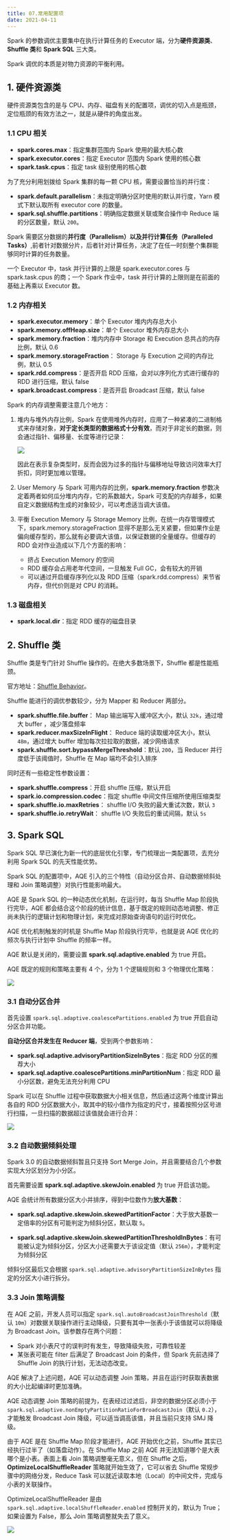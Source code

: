 ```yaml
---
title: 07.常用配置项
date: 2021-04-11
---
```




Spark 的参数调优主要集中在执行计算任务的 Executor 端，分为**硬件资源类**、**Shuffle 类**和 **Spark SQL** 三大类。

Spark 调优的本质是对物力资源的平衡利用。

## 1. 硬件资源类

硬件资源类包含的是与 CPU、内存、磁盘有关的配置项，调优的切入点是瓶颈，定位瓶颈的有效方法之一，就是从硬件的角度出发。

### 1.1 CPU 相关

- **spark.cores.max**：指定集群范围内 Spark 使用的最大核心数
- **spark.executor.cores**：指定 Executor 范围内 Spark 使用的核心数
- **spark.task.cpus**：指定 task 级别使用的核心数

为了充分利用划拨给 Spark 集群的每一颗 CPU 核，需要设置恰当的并行度：

- **spark.default.parallelism**：未指定明确分区时使用的默认并行度，Yarn 模式下默认取所有 executor core 的数量。
- **spark.sql.shuffle.partitions**：明确指定数据关联或聚合操作中 Reduce 端的分区数量，默认 `200`。

Spark 需要区分数据的**并行度（Parallelism）**以及**并行计算任务（Paralleled Tasks）**,前者针对数据分片，后者针对计算任务，决定了在任一时刻整个集群能够同时计算的任务数量。

一个 Executor 中，task 并行计算的上限是 spark.executor.cores 与 spark.task.cpus 的商；一个 Spark 作业中，task 并行计算的上限则是在前面的基础上再乘以 Executor 数。

### 1.2 内存相关

- **spark.executor.memory**：单个 Executor 堆内内存总大小
- **spark.memory.offHeap.size**：单个 Executor 堆外内存总大小
- **spark.memory.fraction**：堆内内存中 Storage 和 Execution 总共占的内存比例，默认 0.6
- **spark.memory.storageFraction**： Storage 与 Execution 之间的内存比例，默认 0.5
- **spark.rdd.compress**：是否开启 RDD 压缩，会对以序列化方式进行缓存的 RDD 进行压缩，默认 false
- **spark.broadcast.compress**：是否开启 Broadcast 压缩，默认 false

Spark 的内存调整需要注意几个地方：

1. 堆内与堆外内存比例，Spark 在使用堆外内存时，应用了一种紧凑的二进制格式来存储对象，**对于定长类型的数据格式十分有效**，而对于非定长的数据，则会通过指针、偏移量、长度等进行记录：

   ![](https://static001.geekbang.org/resource/image/51/2c/516c0e41e6757193533c8dfa33f9912c.jpg)

   因此在表示复杂类型时，反而会因为过多的指针与偏移地址导致访问效率大打折扣，同时更加难以管理。

2. User Memory 与 Spark 可用内存的比例，**spark.memory.fraction** 参数决定着两者如何瓜分堆内内存，它的系数越大，Spark 可支配的内存越多，如果自定义数据结构生成的对象较少，可以考虑适当调大该值。

3. 平衡 Execution Memory 与 Storage Memory 比例，在统一内存管理模式下，spark.memory.storageFraction 显得不是那么无关紧要，但如果作业是偏向缓存型的，那么就有必要调大该值，以保证数据的全量缓存。但缓存的 RDD 会对作业造成以下几个方面的影响：

   - 挤占 Execution Memory 的空间
   - RDD 缓存会占用老年代空间，一旦触发 Full GC，会有较大的开销
   - 可以通过开启缓存序列化以及 RDD 压缩（spark.rdd.compress）来节省内存，但代价则是对 CPU 的消耗。

### 1.3 磁盘相关

- **spark.local.dir**：指定 RDD 缓存的磁盘目录

## 2. Shuffle 类

Shuffle 类是专门针对 Shuffle 操作的。在绝大多数场景下，Shuffle 都是性能瓶颈。

官方地址：[Shuffle Behavior](http://spark.apache.org/docs/latest/configuration.html#shuffle-behavior)。

Shuffle 能进行的调优参数较少，分为 Mapper 和 Reducer 两部分。

- **spark.shuffle.file.buffer**： Map 输出端写入缓冲区大小，默认 `32k`，通过增大 buffer ，减少落盘频率
- **spark.reducer.maxSizeInFlight**： Reduce 端的读取缓冲区大小，默认 `48m`，通过增大 buffer 增加每次拉拉取的数据，减少网络请求
- **spark.shuffle.sort.bypassMergeThreshold**：默认 `200`，当 Reducer 并行度低于该阈值时，Shuffle 在 Map 端均不会引入排序

同时还有一些稳定性参数设置：

- **spark.shuffle.compress**：开启 shuffle 压缩，默认开启
- **spark.io.compression.codec**：指定 shuffle 中间文件压缩所使用压缩类型
- **spark.shuffle.io.maxRetries**： shuffle I/O 失败的最大重试次数，默认 `3`
- **spark.shuffle.io.retryWait**： shuffle I/O 失败后的重试间隔，默认 `5s`

## 3. Spark SQL

Spark SQL 早已演化为新一代的底层优化引擎，专门梳理出一类配置项，去充分利用 Spark SQL 的先天性能优势。

Spark SQL 的配置项中，AQE 引入的三个特性（自动分区合并、自动数据倾斜处理和 Join 策略调整）对执行性能影响最大。

AQE 是 Spark SQL 的一种动态优化机制，在运行时，每当 Shuffle Map 阶段执行完毕，AQE 都会结合这个阶段的统计信息，基于既定的规则动态地调整、修正尚未执行的逻辑计划和物理计划，来完成对原始查询语句的运行时优化。

AQE 优化机制触发的时机是 Shuffle Map 阶段执行完毕，也就是说 AQE 优化的频次与执行计划中 Shuffle 的频率一样。

AQE 默认是关闭的，需要设置 **spark.sql.adaptive.enabled** 为 true 开启。

AQE 既定的规则和策略主要有 4 个，分为 1 个逻辑规则和 3 个物理优化策略：

![](https://static001.geekbang.org/resource/image/1c/d5/1cfef782e6dfecce3c9252c6181388d5.jpeg)

### 3.1 自动分区合并

首先设置 `spark.sql.adaptive.coalescePartitions.enabled` 为 true 开启自动分区合并功能。

**自动分区合并发生在 Reducer 端**，受到两个参数影响：

- **spark.sql.adaptive.advisoryPartitionSizeInBytes**：指定 RDD 分区的推荐大小
- **spark.sql.adaptive.coalescePartitions.minPartitionNum**：指定 RDD 最小分区数，避免无法充分利用 CPU

Spark 可以在 Shuffle 过程中获取数据大小相关信息，然后通过这两个维度计算出各自的 RDD 分区数据大小，取其中的较小值作为指定的尺寸，接着按照分区号进行扫描，一旦扫描的数据超过该值就会进行合并：

![](https://static001.geekbang.org/resource/image/da/4f/dae9dc8b90c2d5e0cf77180ac056a94f.jpg)

### 3.2 自动数据倾斜处理

Spark 3.0 的自动数据倾斜暂且只支持 Sort Merge Join，并且需要结合几个参数实现大分区划分为小分区。

首先需要设置 **spark.sql.adaptive.skewJoin.enabled** 为 true 开启该功能。

AQE 会统计所有数据分区大小并排序，得到中位数作为**放大基数**：

- **spark.sql.adaptive.skewJoin.skewedPartitionFactor**：大于放大基数一定倍率的分区有可能判定为倾斜分区，默认取 `5`。

- **spark.sql.adaptive.skewJoin.skewedPartitionThresholdInBytes**：有可能被认定为倾斜分区，分区大小还需要大于该设定值（默认 `256m`），才能判定为倾斜分区

倾斜分区最后又会根据 `spark.sql.adaptive.advisoryPartitionSizeInBytes` 指定的分区大小进行拆分。

### 3.3 Join 策略调整

在 AQE 之前，开发人员可以指定 `spark.sql.autoBroadcastJoinThreshold`（默认 `10m`）对数据关联操作进行主动降级，只要有其中一张表小于该值就可以将降级为 Broadcast Join。该参数存在两个问题：

- Spark 对小表尺寸的误判时有发生，导致降级失败，可靠性较差
- 某张表可能在 filter 后满足了 Broadcast Join 的条件，但 Spark 先前选择了 Shuffle Join 的执行计划，无法动态改变。

AQE 解决了上述问题，AQE 可以动态调整 Join 策略，并且在运行时获取表数据的大小比起编译时更加准确。

AQE 动态调整 Join 策略的前提为，在表经过过滤后，非空的数据分区必须小于 `spark.sql.adaptive.nonEmptyPartitionRatioForBroadcastJoin`（默认 `0.2`），才能触发 Broadcast Join 降级，可以适当调高该值，并且当前只支持 SMJ 降级。

由于 AQE 是在 Shuffle Map 阶段才能进行，AQE 开始优化之前，Shuffle 其实已经执行过半了（如落盘动作）。在 Shuffle Map 之前 AQE 并无法知道哪个是大表哪个是小表。表面上看 Join 策略调整毫无意义，但在 Shuffle 之后，**OptimizeLocalShuffleReader** 策略就开始生效了，它可以省去 Shuffle 常规步骤中的网络分发，Reduce Task 可以就近读取本地（Local）的中间文件，完成与小表的关联操作。

OptimizeLocalShuffleReader 是由 `spark.sql.adaptive.localShuffleReader.enabled` 控制开关的，默认为 True；如果设置为 False，那么 Join 策略调整就失去了意义。

![](https://static001.geekbang.org/resource/image/31/6a/31356505a2c36bac10de0e06d7e4526a.jpg)

